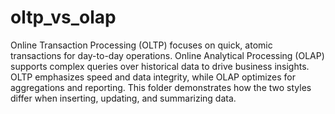 # oltp_vs_olap
Online Transaction Processing (OLTP) focuses on quick, atomic transactions for day-to-day operations. Online Analytical Processing (OLAP) supports complex queries over historical data to drive business insights. OLTP emphasizes speed and data integrity, while OLAP optimizes for aggregations and reporting. This folder demonstrates how the two styles differ when inserting, updating, and summarizing data.
